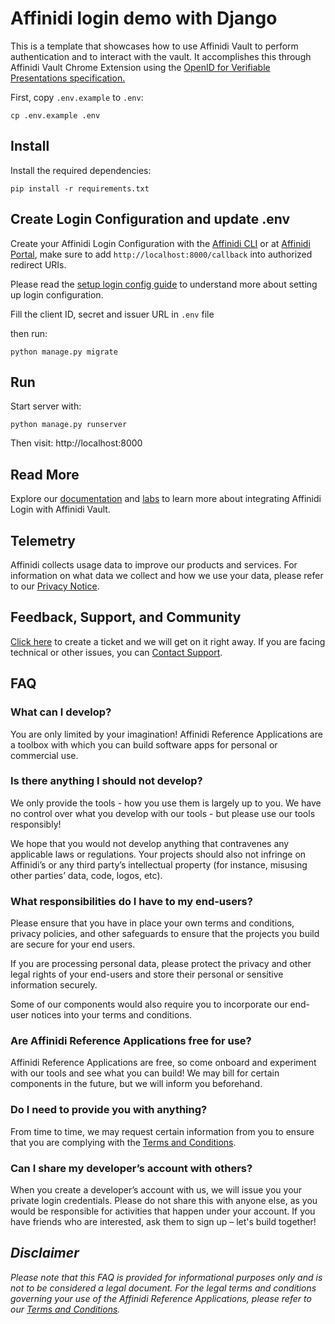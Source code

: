 # Affinidi login demo with Django

This is a template that showcases how to use Affinidi Vault to perform authentication and to interact with the vault. It accomplishes this through Affinidi Vault Chrome Extension using the [OpenID for Verifiable Presentations specification.](https://openid.net/specs/openid-4-verifiable-presentations-1_0.html)

First, copy `.env.example` to `.env`:

```
cp .env.example .env
```

## Install

Install the required dependencies:

```
pip install -r requirements.txt
```

## Create Login Configuration and update .env

Create your Affinidi Login Configuration with the [Affinidi CLI](https://github.com/affinidi/affinidi-cli#set-up-affinidi-login-for-your-applications) or at [Affinidi Portal](https://portal.affinidi.com/), make sure to add `http://localhost:8000/callback` into authorized redirect URIs.

Please read the [setup login config guide](./docs/setup-login-config.md) to understand more about setting up login configuration.

Fill the client ID, secret and issuer URL in `.env` file

then run:

```
python manage.py migrate
```

## Run

Start server with:

```
python manage.py runserver
```

Then visit: http://localhost:8000

## Read More

Explore our [documentation](https://docs.affinidi.com/docs/) and [labs](https://docs.affinidi.com/labs/) to learn more about integrating Affinidi Login with Affinidi Vault.

## Telemetry

Affinidi collects usage data to improve our products and services. For information on what data we collect and how we use your data, please refer to our [Privacy Notice](https://www.affinidi.com/privacy-notice).

## Feedback, Support, and Community

[Click here](https://github.com/affinidi/reference-app-affinidi-vault/issues) to create a ticket and we will get on it right away. If you are facing technical or other issues, you can [Contact Support](https://share.hsforms.com/1i-4HKZRXSsmENzXtPdIG4g8oa2v).


## FAQ

### What can I develop?

You are only limited by your imagination! Affinidi Reference Applications are a toolbox with which you can build software apps for personal or commercial use.

### Is there anything I should not develop?

We only provide the tools - how you use them is largely up to you. We have no control over what you develop with our tools - but please use our tools responsibly!

We hope that you would not develop anything that contravenes any applicable laws or regulations. Your projects should also not infringe on Affinidi’s or any third party’s intellectual property (for instance, misusing other parties’ data, code, logos, etc).

### What responsibilities do I have to my end-users?

Please ensure that you have in place your own terms and conditions, privacy policies, and other safeguards to ensure that the projects you build are secure for your end users.

If you are processing personal data, please protect the privacy and other legal rights of your end-users and store their personal or sensitive information securely.

Some of our components would also require you to incorporate our end-user notices into your terms and conditions.

### Are Affinidi Reference Applications free for use?

Affinidi Reference Applications are free, so come onboard and experiment with our tools and see what you can build! We may bill for certain components in the future, but we will inform you beforehand.

### Do I need to provide you with anything?

From time to time, we may request certain information from you to ensure that you are complying with the [Terms and Conditions](https://www.affinidi.com/terms-conditions).

### Can I share my developer’s account with others?

When you create a developer’s account with us, we will issue you your private login credentials. Please do not share this with anyone else, as you would be responsible for activities that happen under your account. If you have friends who are interested, ask them to sign up – let's build together!

## _Disclaimer_

_Please note that this FAQ is provided for informational purposes only and is not to be considered a legal document. For the legal terms and conditions governing your use of the Affinidi Reference Applications, please refer to our [Terms and Conditions](https://www.affinidi.com/terms-conditions)._
